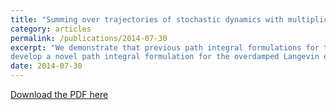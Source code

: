 ```yaml
---
title: "Summing over trajectories of stochastic dynamics with multiplicative noise"
category: articles
permalink: /publications/2014-07-30
excerpt: "We demonstrate that previous path integral formulations for the general stochastic interpretation generate incomplete results exemplified by the geometric Brownian motion. We thus
develop a novel path integral formulation for the overdamped Langevin equation with multiplicative noise. The present path integral leads to the corresponding Fokker-Planck equation, and naturally generates a normalized transition probability in examples. Our result solves the inconsistency of the previous path integral formulations for the general stochastic interpretation, and can have wide applications in chemical and physical stochastic processes."
date: 2014-07-30
---
```


[Download the PDF here](https://github.com/jamestang23/jamestang23.github.io/blob/master/9.pdf)



